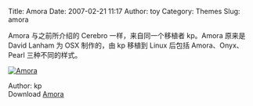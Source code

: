 Title: Amora
Date: 2007-02-21 11:17
Author: toy
Category: Themes
Slug: amora

Amora 与之前所介绍的 Cerebro 一样，来自同一个移植者 kp。Amora 原来是
David Lanham 为 OSX 制作的，由 kp 移植到 Linux 后包括 Amora、Onyx、Pearl
三种不同的样式。

[![Amora](http://i.linuxtoy.org/i/2007/02/Amora-preview_s.png)](http://i.linuxtoy.org/i/2007/02/Amora-preview.png)

Author: kp  
Download [Amora](http://www.capc-online.net/?p=41)
